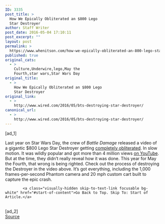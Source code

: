 ```yaml
---
ID: 3335
post_title: >
  How We Epically Obliterated an $800 Lego
  Star Destroyer
author: Staff Writer
post_date: 2016-05-04 17:10:11
post_excerpt: ""
layout: post
permalink: >
  https://www.whenitson.com/how-we-epically-obliterated-an-800-lego-star-destroyer/
published: true
original_cats:
  - >
    Culture,Underwire,lego,May the
    Fourth,star wars,Star Wars Day
original_title:
  - >
    How We Epically Obliterated an $800 Lego
    Star Destroyer
original_link:
  - >
    http://www.wired.com/2016/05/bts-destroying-star-destroyer/
canonical_url:
  - >
    http://www.wired.com/2016/05/bts-destroying-star-destroyer/
---
```

 [ad_1]
<br><div id="start-of-content"><p>Last year on Star Wars Day, the crew of <em>Battle Damage</em> released a video of a gigantic $800 Lego Star Destroyer getting <a href="http://www.wired.com/2015/05/lego-super-star-destroyer-destroyed/" target="_blank"> completely obliterated</a>. In slow motion. It was wildly popular and got more than 4 million views <a href="https://www.youtube.com/watch?v=PN_AMSlNocE" target="_blank">on YouTube</a>. But at the time, they didn’t really reveal how it was done. This year for May the Fourth, that wrong is being righted. Check out the process of destroying the Destroyer in the video above. It’s got everything, including the 1,000 frames-per-second Phantom camera and 20 mph custom cart built to capture the epic crash.  </p>

			<a class="visually-hidden skip-to-text-link focusable bg-white" href="#start-of-content">Go Back to Top. Skip To: Start of Article.</a>

			
</div>
<br>[ad_2]
<br><a href="http://www.wired.com/2016/05/bts-destroying-star-destroyer/">Source </a>